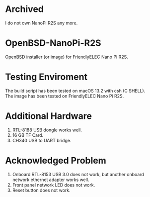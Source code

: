 # Archived  
I do not own NanoPi R2S any more.  

# OpenBSD-NanoPi-R2S  
OpenBSD installer (or image) for FriendlyELEC Nano Pi R2S.  

# Testing Enviroment  
The build script has been tested on macOS 13.2 with csh (C SHELL).  
The image has been tested on FriendlyELEC Nano Pi R2S.  

# Additional Hardware  
1. RTL-8188 USB dongle works well.  
2. 16 GB TF Card.  
3. CH340 USB to UART bridge.  

# Acknowledged Problem  
1. Onboard RTL-8153 USB 3.0 does not work, but another onboard network ethernet adapter works well.  
2. Front panel network LED does not work.  
3. Reset button does not work.  
